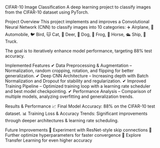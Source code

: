 CIFAR-10 Image Classification
A deep learning project to classify images from the CIFAR-10 dataset using PyTorch.

Project Overview
This project implements and improves a Convolutional Neural Network (CNN) to classify images into 10 categories:
✈️ Airplane, 🚗 Automobile, 🐦 Bird, 🐱 Cat, 🦁 Deer, 🐶 Dog, 🐸 Frog, 🐴 Horse, 🛳️ Ship, 🚚 Truck.

The goal is to iteratively enhance model performance, targeting 88% test accuracy.

Implemented Features
✔ Data Preprocessing & Augmentation – Normalization, random cropping, rotation, and flipping for better generalization.
✔ Deep CNN Architecture – Increasing depth with Batch Normalization and Dropout for stability and regularization.
✔ Improved Training Pipeline – Optimized training loop with a learning rate scheduler and best model checkpointing.
✔ Performance Analysis – Comparison of multiple models, analyzing overfitting and generalization trends.

Results & Performance
📈 Final Model Accuracy: 88% on the CIFAR-10 test dataset.
📊 Training Loss & Accuracy Trends: Significant improvements through deeper architectures & learning rate scheduling.

Future Improvements
🔹 Experiment with ResNet-style skip connections
🔹 Further optimize hyperparameters for faster convergence
🔹 Explore Transfer Learning for even higher accuracy
